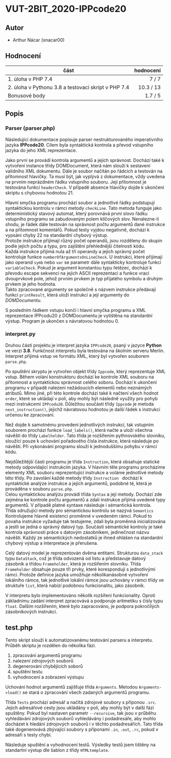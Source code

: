 # VUT-2BIT_2020-IPPcode20
## Autor
- Arthur Nácar (xnacar00)

## Hodnocení
|část                                               |hodnocení|
|---------------------------------------------------|--------:|
|1. úloha v PHP 7.4                                 |    7 / 7|
|2. úloha v Pythonu 3.8 a testovací skript v PHP 7.4|10.3 / 13|
|Bonusové body                                      |  1.7 / 5|


## Popis
### Parser (parser.php) 
Následující dokumentace popisuje parser nestrukturovaného imperativního jazyka **IPPcode20**. Cílem byla syntaktická kontrola a převod vstupního jazyka do jeho XML reprezentace.  

Jako první se provádí kontrola argumentů a jejich správnost. Dochází také k vytvoření instance třídy DOMDocument, která nám slouží k sestavení validního XML dokumentu. Dále je soubor načítán po řádcích a testován na přítomnost hlavičky. Ta musí být, jak vyplývá z dokumentace, vždy uvedena na prvním neprázdném řádku vstupního souboru. Její přítomnost je testována funkcí `headerCheck`. V případě absence hlavičky dojde k ukončení skriptu s chybovou hodnotou 21.

Hlavní smyčka programu prochází soubor a jednotlivé řádky podstupují syntaktickou kontrolu v rámci metody `checkLine`. Tato metoda funguje jako deterministický stavový automat, který porovnává první slovo řádku vstupního programu se zabudovaným polem klíčových slov. Nenalezne-li shodu, je řádek dále testován na správnost počtu argumentů dané instrukce a na přítomnost komentářů. Pokud testy vyjdou negativně, dochází k vypsáni chyby 22 na standardní chybový výstup.  
Protože instrukce přijímají různý počet operandů, jsou rozděleny do skupin podle jejich počtu a typu, pro zajištění přehlednější čitelnosti kódu.  
Každá instrukce přijímá nula až tři operandy a jejich správný počet kontroluje funkce `numberOfArgumentsOnLineCheck`. U instrukcí, které přijímají jako operand `symb` nebo `var` se parametr dále syntakticky kontroluje funkcí `variableCheck`. Pokud je argument konstantou typu řetězec, dochází k převodu escape sekvencí na jejich ASCII reprezentaci a funkce vrací dvouprvkové pole, jehož prvním prvkem je typ přijatého symbolu a druhým prvkem je jeho hodnota.  
Takto zpracované argumenty se společně s názvem instrukce předávají funkci `printResult`, která uloží instrukci a její argumenty do _DOMDocumentu_.

S posledním řádkem vstupu končí i hlavní smyčka programu a XML reprezentace IPPcodu20 z DOMDocumentu je vytištěna na standardní výstup. Program je ukončen s návratovou hodnotou 0.


### interpret.py
Druhou části projektu je interpret jazyka `IPPcode20`, psaný v jazyce **Python** ve verzi **3.8**. Funkčnost interpretu byla testována na školním serveru Merlin. Interpret přijímá vstup ve formátu XML, který byl vytvořen souborem `parse.php`.

Po spuštění skryptu je vytvořen objekt třídy `Ippcode`, který reprezentuje XML vstup. Během volání konstruktoru dochází ke kontrole XML souboru na přítomnost a syntaktickou správnost celého soboru. Dochází k ukončení programu v případě nalezení nežádoucích elementů nebo neznámých atributů. Mimo jiné, při této kontrole dochází také k načtení všech hodnot `order`, které se ukládají v poli, aby mohly být následně využity pro pohyb mezi instrukcemi `IPPcodu20`. Důležitou součástí třídy `Ippcode` je metoda `next_instruction()`, jejichž návratovou hodnotou je další řádek s instrukcí určenou ke zpracovaní.  

Než dojde k samotnému provedení jednotlivých instrukcí, tak vstupním souborem prochází funkce `load_labels()`, která načte a uloží všechna návěští do třídy `Labelholder`. Tato třída je rozšířením pythnovského slovníku, sloužící pouze k uchování pořadového čísla instrukce, která následuje po návěští. Při vykonávání programu slouží k jednoduššímu pohybu v rámci kódu.  

Nejdůležitější části programu je třída `Instruction`, která obsahuje statické metody odpovídající instrukcím jazyka. V hlavním těle programu procházíme elementy XML souboru reprezentující instrukce a voláme jednotlivé metody této třídy. Po zavolání každé metody třídy `Instruction ` dochází k syntaktické analýze instrukce a jejích argumentů, podobné té, která je prováděna v souboru `parse.php`.  
Celou syntaktickou analýzu provádí třída `Syntax` a její metody. Dochází zde zejména ke kontrole počtu argumentů a zdali instrukce přijímá uvedené typy argumentů. V případě platné syntaxe následuje i sémantická kontrola.  
Třída sdružující metody pro sémantickou kontrolu se nazývá `Semantics` Kontrolujeme hlavně existenci proměnné v uvedeném rámci. Pokud to povaha instrukce vyžaduje tak testujeme, zdali byla proměnná inicializována a jestli se jedná o správný datový typ. Součásti sémantické kontroly je také kontrola správnosti práce s datovým zásobníkem, jedinečnost názvu návěští. Každý ze sémantických nedostatků je ihned ohlášen na standardní chybový výstup a interpretace je přerušena.  

Celý datový model je reprezentován dvěma entitami. Strukturou `data_stack` typu `DataStack`, což je třída odvozená od listu a představuje datový zásobník a třídou `Frameholder`, která je rozšířením slovníku. Třída `Frameholder` obsahuje pouze tři prvky, které korespondují s jednotlivými rámci. Protože definice jazyka umožňuje několikanásobné vytvoření lokálního rámce, tak jednotlivé lokální rámce jsou uchovány v rámci třídy ve struktuře `list`, která nabízí podobnou funkcionalitu, jako zásobník.

V interpretu bylo implementováno několik rozšíření funkcionality. Oproti základnímu zadání interpret zpracovává a podporuje aritmetiku s čísly typu `float`. Dalším rozšířením, které bylo zapracováno, je podpora pokročilých zásobníkových instrukcí. 

## test.php
Tento skript slouží k automatizovanému testování parseru a interpretu. Průběh skriptu je rozdělen do několika fází.  
 
1. zpracování argumentů programu  
2. nalezení zdrojových souborů  
3. degenerování chybějících soborů  
4. spuštění testu  
5. vyhodnocení a zobrazení výstupu   

Uchování hodnot argumentů zajišťuje třída `Arguments`. Metodou `Arguments->load()` se stará o zpracování všech zadaných argumentů programu.

Třída `Tests` prochází adresář a načítá zdrojové soubory s příponou `.src`. Jejich adresářové cesty jsou ukládány v poli, aby mohly být v další fázi spuštěny. Pokud byl nastaven parametr `--recursive`, tak jsou v průběhu vyhledávání zdrojových souborů vyhledávány i podadresáře, aby mohlo docházet k hledání zdrojových souborů i v těchto podadresářích. Tato třída také dogenerovává zbývající soubory s příponami `.in`, `.out`, `.rc`, pokud v adresáři s testy chybí.

Následuje spuštění a vyhodnocení testů. Výsledky testů jsem tištěny na standartní výstup dle šablon z třídy `HTMLtemplate`.